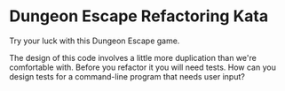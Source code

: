 Dungeon Escape Refactoring Kata
================================

Try your luck with this Dungeon Escape game.

The design of this code involves a little more duplication than we're comfortable with. Before you refactor it you will need tests.
How can you design tests for a command-line program that needs user input? 

